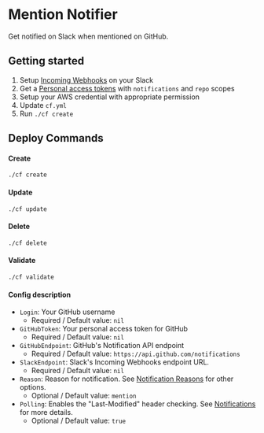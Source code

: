 # Mention Notifier

Get notified on Slack when mentioned on GitHub.

## Getting started

1. Setup [Incoming Webhooks](https://api.slack.com/incoming-webhooks) on your Slack
1. Get a [Personal access tokens](https://github.com/settings/tokens) with `notifications` and `repo` scopes
1. Setup your AWS credential with appropriate permission
1. Update `cf.yml`
1. Run `./cf create`

## Deploy Commands

#### Create
```
./cf create
```

#### Update
```
./cf update
```

#### Delete
```
./cf delete
```

#### Validate
```
./cf validate
```

#### Config description

- `Login`: Your GitHub username
  - Required / Default value: `nil`
- `GitHubToken`: Your personal access token for GitHub
  - Required / Default value: `nil`
- `GitHubEndpoint`: GitHub's Notification API endpoint
  - Required / Default value: `https://api.github.com/notifications`
- `SlackEndpoint`: Slack's Incoming Webhooks endpoint URL.
  - Required / Default value: `nil`
- `Reason`: Reason for notification. See [Notification Reasons](https://developer.github.com/v3/activity/notifications/#notification-reasons) for other options.
  - Optional / Default value: `mention`
- `Polling`: Enables the "Last-Modified" header checking. See [Notifications](https://developer.github.com/v3/activity/notifications/) for more details.
  - Optional / Default value: `true`
